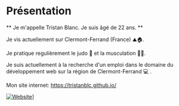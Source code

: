 # Présentation

** Je m'appelle Tristan Blanc. Je suis âgé de 22 ans. **

Je vis actuellement sur Clermont-Ferrand (France) ⛰️🏠.

Je pratique regulièrement le judo 🥋 et la musculation 🏋🏻.

Je suis actuellement à la recherche d'un emploi dans le domaine du développement web sur la région de Clermont-Ferrand 💻 .

Mon site internet: https://tristanblc.github.io/


[![Website](https://encrypted-tbn0.gstatic.com/images?q=tbn:ANd9GcTOpgFJqLea3m7KxE-Ec6BIOg86tKfgFIlCHWYgUqE8WPzbSphzmvlIBk-fRGLK36-ZA2Q&usqp=CAU)](https://tristanblc.github.io/)]
